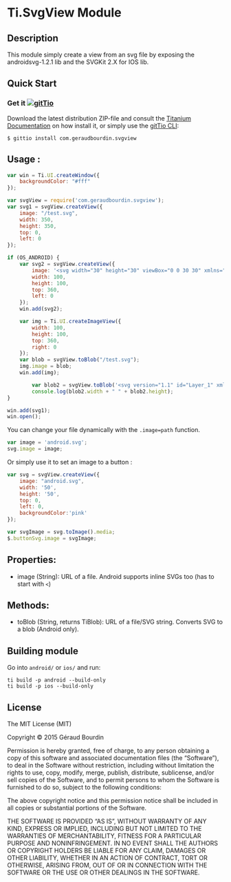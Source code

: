 # Ti.SvgView Module

## Description

This module simply create a view from an svg file by exposing the androidsvg-1.2.1 lib and the SVGKit 2.X for IOS lib.

## Quick Start

### Get it [![gitTio](http://gitt.io/badge.png)](http://gitt.io/component/com.geraudbourdin.svgview)

Download the latest distribution ZIP-file and consult the [Titanium Documentation](http://docs.appcelerator.com/titanium/latest/#!/guide/Using_a_Module) on how install it, or simply use the [gitTio CLI](http://gitt.io/cli):

`$ gittio install com.geraudbourdin.svgview`

## Usage :

```javascript
var win = Ti.UI.createWindow({
	backgroundColor: "#fff"
});

var svgView = require('com.geraudbourdin.svgview');
var svg1 = svgView.createView({
	image: "/test.svg",
	width: 350,
	height: 350,
	top: 0,
	left: 0
});

if (OS_ANDROID) {
    var svg2 = svgView.createView({
    	image: '<svg width="30" height="30" viewBox="0 0 30 30" xmlns="http://www.w3.org/2000/svg" xmlns:xlink="http://www.w3.org/1999/xlink"><g id="Symbols" stroke="none" stroke-width="1" fill="none" fill-rule="evenodd"><g id="ICON/c-select-gb" fill-rule="nonzero"><g id="united-kingdom"><circle id="Oval" fill="#f0f0f0" cx="15" cy="15" r="15"/><g id="Group" transform="translate(0.468750, 0.468750)" fill="#0052b4"><path d="M2.63203125 5.39894531C1.45376953 6.93193359.5653125 8.69882812.0479882813 10.6183008H7.85138672L2.63203125 5.39894531z" id="Shape"/><path d="M29.0145117 10.6183008C28.4971875 8.69888672 27.6086719 6.93199219 26.4304687 5.39900391L21.2112305 10.6183008H29.0145117z" id="Shape"/><path d="M.0479882813 18.444375C.565371094 20.3637891 1.45382812 22.1306836 2.63203125 23.6636133L7.85121094 18.444375H.0479882813z" id="Shape"/><path d="M23.6635547 2.63208984C22.1305664 1.45382812 20.3637305.565371094 18.4442578.0479882813V7.85132812l5.2192969-5.21923828z" id="Shape"/><path d="M5.39894531 26.4304102C6.93193359 27.6086719 8.69882813 28.4971289 10.6182422 29.0145117V21.2112305L5.39894531 26.4304102z" id="Shape"/><path d="M10.6181836.0479882813C8.69876953.565371094 6.931875 1.45382812 5.39894531 2.63203125L10.6181836 7.85126953V.0479882813z" id="Shape"/><path d="M18.4443164 29.0145117C20.3637305 28.4971289 22.130625 27.6086719 23.6635547 26.4304687L18.4443164 21.2112305V29.0145117z" id="Shape"/><path d="M21.2112305 18.444375 26.4304687 23.6636719C27.6086719 22.1307422 28.4971875 20.3637891 29.0145117 18.444375H21.2112305z" id="Shape"/></g><g id="Group" fill="#d80027"><path d="M29.8730273 13.0434961H16.9566211 16.9565625V.126972656C16.3160742.04359375 15.6631055.0 15 0 14.3367773.0 13.6839258.04359375 13.0434961.126972656V13.0433789 13.0434375H.126972656C.04359375 13.6839258.0 14.3368945.0 15 0 15.6632227.04359375 16.3160742.126972656 16.9565039H13.0433789 13.0434375V29.8730273C13.6839258 29.9564062 14.3367773 30 15 30 15.6631055 30 16.3160742 29.9564648 16.9565039 29.8730273V16.9566211 16.9565625H29.8730273C29.9564062 16.3160742 30 15.6632227 30 15 30 14.3368945 29.9564062 13.6839258 29.8730273 13.0434961z" id="Shape"/><path d="M18.9130664 18.9130664 25.606582 25.6066406C25.9144336 25.2989063 26.2081055 24.977168 26.4883008 24.6436523L20.7577148 18.9130664H18.9130664z" id="Shape"/><path d="M11.0869336 18.913125H11.0868164L4.39335938 25.606582C4.70109375 25.9144336 5.02283203 26.2081055 5.35634766 26.4883008L11.0869336 20.7575977V18.913125z" id="Shape"/><path d="M11.0869336 11.0870508V11.0869336L4.39341797 4.39335938C4.08556641 4.70109375 3.79189453 5.02283203 3.51169922 5.35634766L9.24234375 11.0869922 11.0869336 11.0870508z" id="Shape"/><path d="M18.9130664 11.0870508 25.6066406 4.39341797C25.2989063 4.08556641 24.977168 3.79189453 24.6436523 3.51175781L18.9130664 9.24240234V11.0870508z" id="Shape"/></g></g></g></g></svg>',
    	width: 100,
    	height: 100,
    	top: 360,
    	left: 0
    });
    win.add(svg2);

    var img = Ti.UI.createImageView({
    	width: 100,
    	height: 100,
    	top: 360,
    	right: 0
    });
    var blob = svgView.toBlob("/test.svg");
    img.image = blob;
    win.add(img);

		var blob2 = svgView.toBlob('<svg version="1.1" id="Layer_1" xmlns="http://www.w3.org/2000/svg" xmlns:xlink="http://www.w3.org/1999/xlink" x="0px" y="0px" width="266.893px" height="266.895px" viewBox="0 0 266.893 266.895" enable-background="new 0 0 266.893 266.895" xml:space="preserve"><path id="Blue_1_" fill="#3C5A99" d="M248.082,262.307c7.854,0,14.223-6.369,14.223-14.225V18.812  c0-7.857-6.368-14.224-14.223-14.224H18.812c-7.857,0-14.224,6.367-14.224,14.224v229.27c0,7.855,6.366,14.225,14.224,14.225  H248.082z"/><path id="f" fill="#FFFFFF" d="M182.409,262.307v-99.803h33.499l5.016-38.895h-38.515V98.777c0-11.261,3.127-18.935,19.275-18.935  l20.596-0.009V45.045c-3.562-0.474-15.788-1.533-30.012-1.533c-29.695,0-50.025,18.126-50.025,51.413v28.684h-33.585v38.895h33.585  v99.803H182.409z"/></svg>');
		console.log(blob2.width + " " + blob2.height);
}

win.add(svg1);
win.open();
```

You can change your file dynamically with the `.image=path` function.

```javascript
var image = 'android.svg';
svg.image = image;
```

Or simply use it to set an image to a button :

```javascript
var svg = svgView.createView({
	image: "android.svg",
	width: '50',
	height: '50',
	top: 0,
	left: 0,
	backgroundColor:'pink'
});

var svgImage = svg.toImage().media;
$.buttonSvg.image = svgImage;
```

## Properties:

-   image (String): URL of a file. Android supports inline SVGs too (has to start with `<`)

## Methods:

-   toBlob (String, returns TiBlob): URL of a file/SVG string. Converts SVG to a blob (Android only).

## Building module

Go into `android/` or `ios/` and run:

    ti build -p android --build-only
    ti build -p ios --build-only

## License

The MIT License (MIT)

Copyright © 2015 Géraud Bourdin

Permission is hereby granted, free of charge, to any person obtaining a copy of this software and associated documentation files (the “Software”), to deal in the Software without restriction, including without limitation the rights to use, copy, modify, merge, publish, distribute, sublicense, and/or sell copies of the Software, and to permit persons to whom the Software is furnished to do so, subject to the following conditions:

The above copyright notice and this permission notice shall be included in all copies or substantial portions of the Software.

THE SOFTWARE IS PROVIDED “AS IS”, WITHOUT WARRANTY OF ANY KIND, EXPRESS OR IMPLIED, INCLUDING BUT NOT LIMITED TO THE WARRANTIES OF MERCHANTABILITY, FITNESS FOR A PARTICULAR PURPOSE AND NONINFRINGEMENT. IN NO EVENT SHALL THE AUTHORS OR COPYRIGHT HOLDERS BE LIABLE FOR ANY CLAIM, DAMAGES OR OTHER LIABILITY, WHETHER IN AN ACTION OF CONTRACT, TORT OR OTHERWISE, ARISING FROM, OUT OF OR IN CONNECTION WITH THE SOFTWARE OR THE USE OR OTHER DEALINGS IN THE SOFTWARE.
